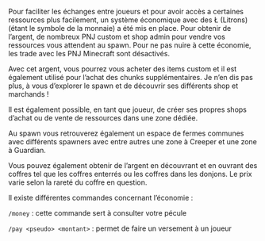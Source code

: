 Pour faciliter les échanges entre joueurs et pour avoir accès a certaines ressources plus facilement, un système économique avec des Ł (Litrons) (étant le symbole de la monnaie) a été mis en place. Pour obtenir de l’argent, de nombreux PNJ custom et shop admin pour vendre vos ressources vous attendent au spawn. Pour ne pas nuire à cette économie, les trade avec les PNJ Minecraft sont désactivés.

Avec cet argent, vous pourrez vous acheter des items custom et il est également utilisé pour l’achat des chunks supplémentaires. Je n’en dis pas plus, à vous d’explorer le spawn et de découvrir ses différents shop et marchands !

Il est également possible, en tant que joueur, de créer ses propres shops d’achat ou de vente de ressources dans une zone dédiée.

Au spawn vous retrouverez également un espace de fermes communes avec différents spawners avec entre autres une zone à Creeper et une zone à Guardian.

Vous pouvez également obtenir de l’argent en découvrant et en ouvrant des coffres tel que les coffres enterrés ou les coffres dans les donjons. Le prix varie selon la rareté du coffre en question.

Il existe différentes commandes concernant l’économie :

`/money` : cette commande sert à consulter votre pécule

`/pay <pseudo> <montant>` : permet de faire un versement à un joueur